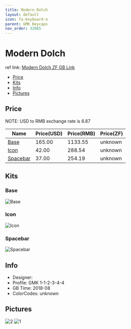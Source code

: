 ```yaml
---
title: Modern Dolch 
layout: default
icon: fa-keyboard-o
parent: GMK Keycaps
nav_order: 32065
---
```


# Modern Dolch 

ref link: [Modern Dolch ZF GB Link](https://www.zfrontier.com/m/4366)

* [Price](#price)
* [Kits](#kits)
* [Info](#info)
* [Pictures](#pictures)


## Price  
NOTE: USD to RMB exchange rate is 6.87

| Name          | Price(USD)    |  Price(RMB) |  Price(ZF) |
| ------------- | ------------- |  ---------- |  --------- |
|[Base](#base)|165.00|1133.55|unknown|
|[Icon](#icon)|42.00|288.54|unknown|
|[Spacebar](#spacebar)|37.00|254.19|unknown|


## Kits
### Base
<img src="{{ 'assets/images/gmk-keycaps/moderndolch/kits_pics/base.jpg' | relative_url }}" alt="Base" class="image featured">

### Icon
<img src="{{ 'assets/images/gmk-keycaps/moderndolch/kits_pics/icon.jpg' | relative_url }}" alt="Icon" class="image featured">

### Spacebar
<img src="{{ 'assets/images/gmk-keycaps/moderndolch/kits_pics/spacebar.jpg' | relative_url }}" alt="Spacebar" class="image featured">


## Info
* Designer: 
* Profile: GMK 1-1-2-3-4-4
* GB Time: 2018-08
* ColorCodes: unknown


## Pictures
<img src="{{ 'assets/images/gmk-keycaps/moderndolch/rendering_pics/2.jpg' | relative_url }}" alt="2" class="image featured">
<img src="{{ 'assets/images/gmk-keycaps/moderndolch/rendering_pics/1.jpg' | relative_url }}" alt="1" class="image featured">

